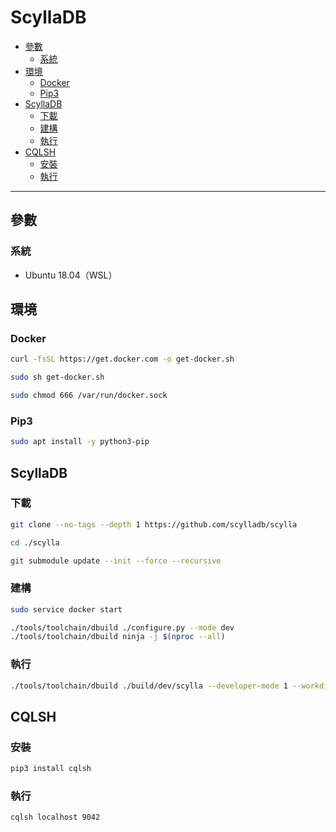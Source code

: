 # ScyllaDB

<!-- vim-markdown-toc GFM -->

* [參數](#參數)
    - [系統](#系統)
* [環境](#環境)
    - [Docker](#docker)
    - [Pip3](#pip3)
* [ScyllaDB](#scylladb)
    - [下載](#下載)
    - [建構](#建構)
    - [執行](#執行)
* [CQLSH](#cqlsh)
    - [安裝](#安裝)
    - [執行](#執行-1)

<!-- vim-markdown-toc -->

---

## 參數

### 系統

-   Ubuntu 18.04（WSL）

## 環境

### Docker

```zsh
curl -fsSL https://get.docker.com -o get-docker.sh

sudo sh get-docker.sh

sudo chmod 666 /var/run/docker.sock
```

### Pip3

```zsh
sudo apt install -y python3-pip
```

## ScyllaDB

### 下載

```zsh
git clone --no-tags --depth 1 https://github.com/scylladb/scylla

cd ./scylla

git submodule update --init --force --recursive
```

### 建構

```zsh
sudo service docker start

./tools/toolchain/dbuild ./configure.py --mode dev
./tools/toolchain/dbuild ninja -j $(nproc --all)
```

### 執行

```zsh
./tools/toolchain/dbuild ./build/dev/scylla --developer-mode 1 --workdir tmp --smp 1 --overprovisioned
```

## CQLSH

### 安裝

```zsh
pip3 install cqlsh
```

### 執行

```zsh
cqlsh localhost 9042
```
